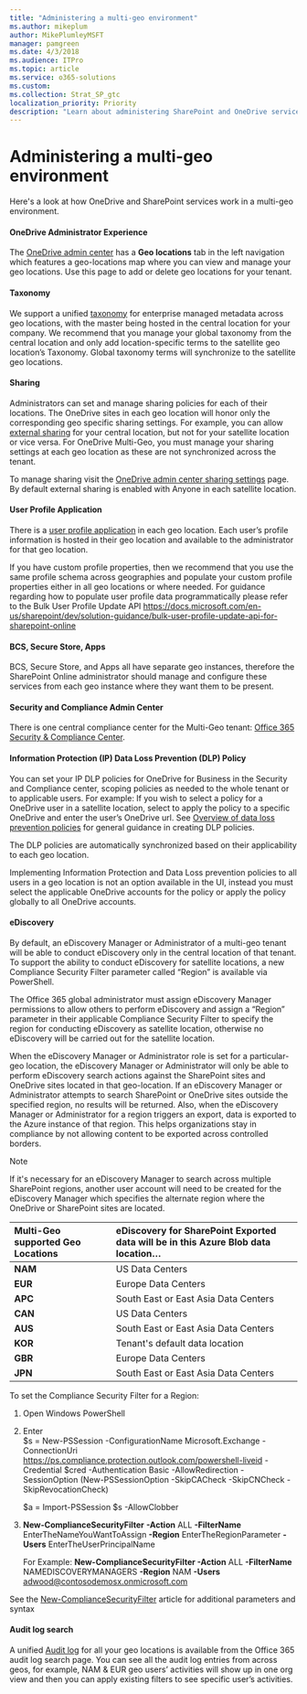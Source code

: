 ```yaml
---
title: "Administering a multi-geo environment"
ms.author: mikeplum
author: MikePlumleyMSFT
manager: pamgreen
ms.date: 4/3/2018
ms.audience: ITPro
ms.topic: article
ms.service: o365-solutions
ms.custom: 
ms.collection: Strat_SP_gtc
localization_priority: Priority
description: "Learn about administering SharePoint and OneDrive services in a multi-geo environment."
---
```


# Administering a multi-geo environment

Here's a look at how OneDrive and SharePoint services work in a multi-geo environment.

#### OneDrive Administrator Experience

The [OneDrive admin center](https://admin.onedrive.com) has a **Geo locations** tab in the left navigation which features a geo-locations map where you can view and manage your geo locations. Use this page to add or delete geo locations for your tenant.

#### Taxonomy

We support a unified [taxonomy](https://support.office.com/article/A180FA28-6405-4679-9EC3-81D2028C4EFC) for enterprise managed metadata across geo locations, with the master being hosted in the central location for your company. We recommend that you manage your global taxonomy from the central location and only add location-specific terms to the satellite geo location’s Taxonomy. Global taxonomy terms will synchronize to the satellite geo locations.

#### Sharing

Administrators can set and manage sharing policies for each of their locations. The OneDrive sites in each geo location will honor only the corresponding geo specific sharing settings. For example, you can allow [external sharing](https://support.office.com/article/C8A462EB-0723-4B0B-8D0A-70FEAFE4BE85) for your central location, but not for your satellite location or vice versa. For OneDrive Multi-Geo, you must manage your sharing settings at each geo location as these are not synchronized across the tenant.

To manage sharing visit the [OneDrive admin center sharing settings](https://admin.onedrive.com/?v=SharingSettings) page. By default external sharing is enabled with Anyone in each satellite location.

#### User Profile Application

There is a [user profile application](https://support.office.com/article/494bec9c-6654-41f0-920f-f7f937ea9723) in each geo location. Each user’s profile information is hosted in their geo location and available to the administrator for that geo location.

If you have custom profile properties, then we recommend that you use the same profile schema across geographies and populate your custom profile properties either in all geo locations or where needed. For guidance regarding how to populate user profile data programmatically please refer to the Bulk User Profile Update API https://docs.microsoft.com/en-us/sharepoint/dev/solution-guidance/bulk-user-profile-update-api-for-sharepoint-online

#### BCS, Secure Store, Apps

BCS, Secure Store, and Apps all have separate geo instances, therefore the SharePoint Online administrator should manage and configure these services from each geo instance where they want them to be present.

#### Security and Compliance Admin Center

There is one central compliance center for the Multi-Geo tenant: [Office 365 Security & Compliance Center](https://protection.office.com/?rfr=AdminCenter\#/homepage).

#### Information Protection (IP) Data Loss Prevention (DLP) Policy

You can set your IP DLP policies for OneDrive for Business in the Security and Compliance center, scoping policies as needed to the whole tenant or to applicable users. For example: If you wish to select a policy for a OneDrive user in a satellite location, select to apply the policy to a specific OneDrive and enter the user’s OneDrive url. See [Overview of data loss prevention policies](https://support.office.com/article/1966b2a7-d1e2-4d92-ab61-42efbb137f5e) for general guidance in creating DLP policies.

The DLP policies are automatically synchronized based on their applicability to each geo location.

Implementing Information Protection and Data Loss prevention policies to all users in a geo location is not an option available in the UI, instead you must select the applicable OneDrive accounts for the policy or apply the policy globally to all OneDrive accounts.

#### eDiscovery 

By default, an eDiscovery Manager or Administrator of a multi-geo tenant will be able to conduct eDiscovery only in the central location of that tenant. To support the ability to conduct eDiscovery for satellite locations, a new Compliance Security Filter parameter called “Region” is available via PowerShell.

The Office 365 global administrator must assign eDiscovery Manager permissions to allow others to perform eDiscovery and assign a “Region” parameter in their applicable Compliance Security Filter to specify the region for conducting eDiscovery as satellite location, otherwise no eDiscovery will be carried out for the satellite location.

When the eDiscovery Manager or Administrator role is set for a particular-geo location, the eDiscovery Manager or Administrator will only be able to perform eDiscovery search actions against the SharePoint sites and OneDrive sites located in that geo-location. If an eDiscovery Manager or Administrator attempts to search SharePoint or OneDrive sites outside the specified region, no results will be returned. Also, when the eDiscovery Manager or Administrator for a region triggers an export, data is exported to the Azure instance of that region. This helps organizations stay in compliance by not allowing content to be exported across controlled borders.

> [!NOTE]
> If it's necessary for an eDiscovery Manager to search across multiple SharePoint regions, another user account will need to be created for the eDiscovery Manager which specifies the alternate region where the OneDrive or SharePoint sites are located.

<table>
<thead>
<tr class="header">
<th align="left"><strong>Multi-Geo supported Geo Locations</strong></th>
<th align="left"><strong>eDiscovery for SharePoint Exported data will be in this Azure Blob data location…</strong></th>
</tr>
</thead>
<tbody>
<tr class="odd">
<td align="left"><strong>NAM</strong></td>
<td align="left">US Data Centers</td>
</tr>
<tr class="even">
<td align="left"><strong>EUR</strong></td>
<td align="left">Europe Data Centers</td>
</tr>
<tr class="odd">
<td align="left"><strong>APC</strong></td>
<td align="left">South East or East Asia Data Centers</td>
</tr>
<tr class="even">
<td align="left"><strong>CAN</strong></td>
<td align="left">US Data Centers</td>
</tr>
<tr class="odd">
<td align="left"><strong>AUS</strong></td>
<td align="left">South East or East Asia Data Centers</td>
</tr>
<tr class="even">
<td align="left"><strong>KOR</strong></td>
<td align="left">Tenant's default data location</td>
</tr>
<tr class="odd">
<td align="left"><strong>GBR</strong></td>
<td align="left">Europe Data Centers</td>
</tr>
<tr class="even">
<td align="left"><strong>JPN </strong></td>
<td align="left">South East or East Asia Data Centers</td>
</tr>
</tbody>
</table>

To set the Compliance Security Filter for a Region:

1.  Open Windows PowerShell

2.  Enter  
    $s = New-PSSession -ConfigurationName Microsoft.Exchange -ConnectionUri <https://ps.compliance.protection.outlook.com/powershell-liveid> -Credential $cred -Authentication Basic -AllowRedirection -SessionOption (New-PSSessionOption -SkipCACheck -SkipCNCheck -SkipRevocationCheck)

    $a = Import-PSSession $s -AllowClobber  

3.  **New-ComplianceSecurityFilter** **-Action** ALL **-FilterName** EnterTheNameYouWantToAssign **-Region** EnterTheRegionParameter **-Users** EnterTheUserPrincipalName

    For Example: **New-ComplianceSecurityFilter -Action** ALL **-FilterName** NAMEDISCOVERYMANAGERS **-Region** NAM **-Users** adwood@contosodemosx.onmicrosoft.com

See the [New-ComplianceSecurityFilter](https://technet.microsoft.com/library/mt210915(v=exchg.160).aspx) article for additional parameters and syntax

#### Audit log search

A unified [Audit log](https://support.office.com/article/0d4d0f35-390b-4518-800e-0c7ec95e946c) for all your geo locations is available from the Office 365 audit log search page. You can see all the audit log entries from across geos, for example, NAM & EUR geo users’ activities will show up in one org view and then you can apply existing filters to see specific user’s activities.
